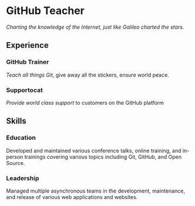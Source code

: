 # GitHub Teacher

*Charting the knowledge of the Internet, just like Galileo charted the stars.*

## Experience

### GitHub Trainer

*Teach all things Git*, give away all the stickers, ensure world peace.

### Supportocat

*Provide world class support* to customers on the GitHub platform

## Skills

### Education

Developed and maintained various conference talks, online training, and in-person trainings covering various topics including Git, GitHub, and Open Source.

### Leadership

Managed multiple asynchronous teams in the development, maintenance, and release of various web applications and websites.

